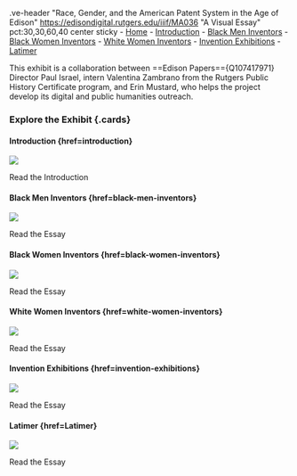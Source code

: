 .ve-header "Race, Gender, and the American Patent System in the Age of Edison" https://edisondigital.rutgers.edu/iiif/MA036 "A Visual Essay" pct:30,30,60,40 center sticky 
    - [Home](/)
    - [Introduction](/introduction)
    - [Black Men Inventors](/black-men-inventors)
    - [Black Women Inventors](/black-women-inventors)
    - [White Women Inventors](/white-women-inventors)
    - [Invention Exhibitions](/invention-exhibitions)
    - [Latimer](/latimer)

This exhibit is a collaboration between ==Edison Papers=={Q107417971} Director Paul Israel, intern Valentina Zambrano from the Rutgers Public History Certificate program, and Erin Mustard, who helps the project develop its digital and public humanities outreach.

### Explore the Exhibit {.cards}

#### Introduction {href=introduction}

![](https://raw.githubusercontent.com/edisonpapers/media/main/ThomasAlvaEdison1884/Thomas_Alva_Edison_1884.jpg)

Read the Introduction 

#### Black Men Inventors  {href=black-men-inventors}

![](https://raw.githubusercontent.com/edisonpapers/media/main/diary/Diary_Entry_01.png)

Read the Essay

#### Black Women Inventors {href=black-women-inventors}

![](https://raw.githubusercontent.com/edisonpapers/media/main/diary/Diary_Entry_02.png)

Read the Essay

#### White Women Inventors {href=white-women-inventors}

![](https://raw.githubusercontent.com/edisonpapers/media/main/diary/Diary_Entry_03.png)

Read the Essay

#### Invention Exhibitions {href=invention-exhibitions}

![](https://raw.githubusercontent.com/edisonpapers/media/main/diary/Diary_Entry_04.png)

Read the Essay

#### Latimer {href=Latimer}

![](https://raw.githubusercontent.com/edisonpapers/media/main/diary/Diary_Entry_04.png)

Read the Essay
